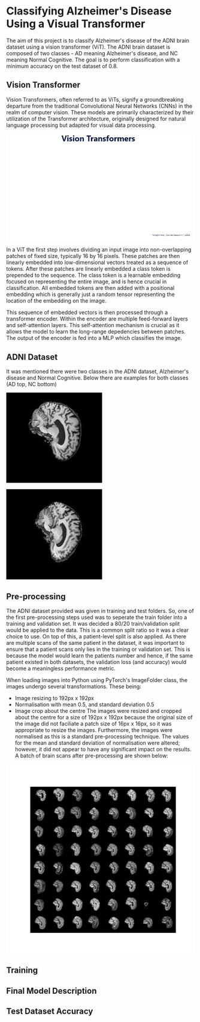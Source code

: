 # Classifying Alzheimer's Disease Using a Visual Transformer

The aim of this project is to classify Alzheimer's disease of the ADNI brain dataset using a vision transformer (ViT). The ADNI brain dataset is composed of two classes - AD meaning Alzheimer's disease, and NC meaning Normal Cognitive. The goal is to perform classification with a minimum accuracy on the test dataset of 0.8.

## Vision Transformer
Vision Transformers, often referred to as ViTs, signify a groundbreaking departure from the traditional Convolutional Neural Networks (CNNs) in the realm of computer vision. These models are primarily characterized by their utilization of the Transformer architecture, originally designed for natural language processing but adapted for visual data processing.

![alt text](images/Vision_Transformer.gif)

In a ViT the first step involves dividing an input image into non-overlapping patches of fixed size, typically 16 by 16 pixels. These patches are then linearly embedded into low-dimensional vectors treated as a sequence of tokens. After these patches are linearly embedded a class token is prepended to the sequence. The class token is a learnable embedding focused on representing the entire image, and is hence crucial in classification. All embedded tokens are then added with a positional embedding which is generally just a random tensor representing the location of the embedding on the image.

This sequence of embedded vectors is then processed through a transformer encoder. Within the encoder are multiple feed-forward layers and self-attention layers. This self-attention mechanism is crucial as it allows the model to learn the long-range depedencies between patches. The output of the encoder is fed into a MLP which classifies the image.

## ADNI Dataset
It was mentioned there were two classes in the ADNI dataset, Alzheimer's disease and Normal Cognitive. Below there are examples for both classes (AD top, NC bottom)

![alt text](images/AD_Example.jpeg)

![alt text](images/NC_Example.jpeg)


## Pre-processing
The ADNI dataset provided was given in training and test folders. So, one of the first pre-processing steps used was to seperate the train folder into a training and validation set. It was decided a 80/20 train/validation split would be applied to the data. This is a common split ratio so it was a clear choice to use. On top of this, a patient-level split is also applied. As there are multiple scans of the same patient in the dataset, it was important to ensure that a patient scans only lies in the training or validation set. This is because the model would learn the patients number and hence, if the same patient existed in both datasets, the validation loss (and accuracy) would become a meaningless performance metric. 

When loading images into Python using PyTorch's ImageFolder class, the images undergo several transformations. These being:
 * Image resizing to 192px x 192px 
 * Normalisation with mean 0.5, and standard deviation 0.5
 * Image crop about the centre
The images were resized and cropped about the centre for a size of 192px x 192px because the original size of the image did not faciliate a patch size of 16px x 16px, so it was appropriate to resize the images. Furthermore, the images were normalised as this is a standard pre-processing technique. The values for the mean and standard deviation of normalisation were altered; however, it did not appear to have any significant impact on the results. A batch of brain scans after pre-processing are shown below:

![alt text](images/brains-after-processing.png)

## Training

## Final Model Description

## Test Dataset Accuracy
